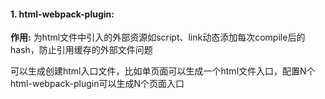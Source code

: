 #### 1. html-webpack-plugin: 
**作用:**
为html文件中引入的外部资源如script、link动态添加每次compile后的hash，防止引用缓存的外部文件问题

可以生成创建html入口文件，比如单页面可以生成一个html文件入口，配置N个html-webpack-plugin可以生成N个页面入口

